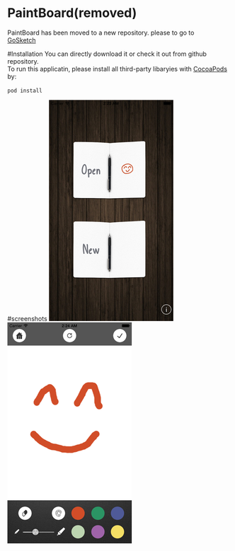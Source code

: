 # PaintBoard(removed) 
PaintBoard has been moved to a new repository. please to go  to  
[GoSketch](https://github.com/blayer/PaintBoard)


#Installation
You can directly download it or check it out from github repository.   
To run this applicatin, please install all third-party libaryies with [CocoaPods](http://cocoapods.org/) by:
  
 `pod install`

#screenshots
![1](/PaintBoard/resource/screenshot3.png) ![2](/PaintBoard/resource/screenshot4.png)
